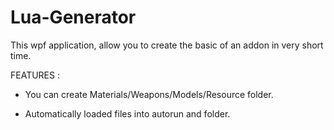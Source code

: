 # Lua-Generator

This wpf application, allow you to create the basic of an addon in very short time. 


FEATURES : 

- You can create Materials/Weapons/Models/Resource folder.

- Automatically loaded files into autorun and folder.
